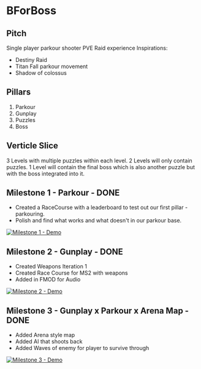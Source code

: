 # BForBoss
## Pitch
Single player parkour shooter PVE Raid experience
Inspirations:
- Destiny Raid
- Titan Fall parkour movement
- Shadow of colossus

## Pillars
1. Parkour
2. Gunplay
3. Puzzles
4. Boss

## Verticle Slice
3 Levels with multiple puzzles within each level.
2 Levels will only contain puzzles.
1 Level will contain the final boss which is also another puzzle but with the boss integrated into it.

## Milestone 1 - Parkour - DONE
- Created a RaceCourse with a leaderboard to test out our first pillar - parkouring. 
- Polish and find what works and what doesn't in our parkour base.

[![Milestone 1 - Demo](https://img.youtube.com/vi/aA634B6ljI4/0.jpg)](https://www.youtube.com/watch?v=aA634B6ljI4)


## Milestone 2 - Gunplay - DONE
- Created Weapons Iteration 1
- Created Race Course for MS2 with weapons
- Added in FMOD for Audio

[![Milestone 2 - Demo](https://img.youtube.com/vi/SH9xvqlBY68/0.jpg)](https://youtu.be/SH9xvqlBY68)

## Milestone 3 - Gunplay x Parkour x Arena Map - DONE
- Added Arena style map
- Added AI that shoots back
- Added Waves of enemy for player to survive through

[![Milestone 3 - Demo](https://img.youtube.com/vi/yE-ChIv-d0s/0.jpg)](https://youtu.be/yE-ChIv-d0s)

